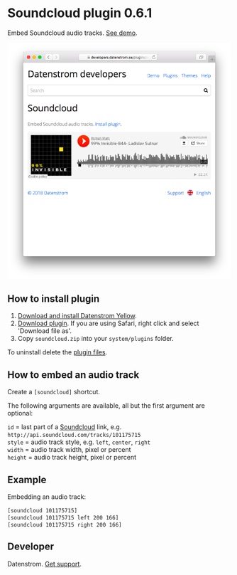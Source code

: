 Soundcloud plugin 0.6.1
=======================
Embed Soundcloud audio tracks. [See demo](https://developers.datenstrom.se/plugins/soundcloud).

<p align="center"><img src="soundcloud-screenshot.png?raw=true" alt="Screenshot"></p>

## How to install plugin

1. [Download and install Datenstrom Yellow](https://github.com/datenstrom/yellow/).
2. [Download plugin](https://github.com/datenstrom/yellow-plugins/raw/master/zip/soundcloud.zip). If you are using Safari, right click and select 'Download file as'.
3. Copy `soundcloud.zip` into your `system/plugins` folder.

To uninstall delete the [plugin files](update.ini).

## How to embed an audio track

Create a `[soundcloud]` shortcut.
 
The following arguments are available, all but the first argument are optional:

`id` = last part of a [Soundcloud](http://www.soundcloud.com/) link, e.g. `http://api.soundcloud.com/tracks/101175715`  
`style` = audio track style, e.g. `left`, `center`, `right`  
`width` = audio track width, pixel or percent  
`height` = audio track height, pixel or percent   

## Example

Embedding an audio track:

    [soundcloud 101175715]
    [soundcloud 101175715 left 200 166]
    [soundcloud 101175715 right 200 166]

## Developer

Datenstrom. [Get support](https://developers.datenstrom.se/help/support).
